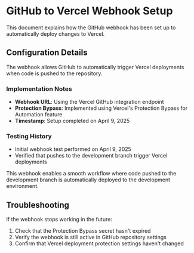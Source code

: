 # GitHub to Vercel Webhook Setup

This document explains how the GitHub webhook has been set up to automatically deploy changes to Vercel.

## Configuration Details

The webhook allows GitHub to automatically trigger Vercel deployments when code is pushed to the repository.

### Implementation Notes

- **Webhook URL**: Using the Vercel GitHub integration endpoint
- **Protection Bypass**: Implemented using Vercel's Protection Bypass for Automation feature
- **Timestamp**: Setup completed on April 9, 2025

### Testing History

- Initial webhook test performed on April 9, 2025
- Verified that pushes to the development branch trigger Vercel deployments

This webhook enables a smooth workflow where code pushed to the development branch is automatically deployed to the development environment.

## Troubleshooting

If the webhook stops working in the future:

1. Check that the Protection Bypass secret hasn't expired
2. Verify the webhook is still active in GitHub repository settings
3. Confirm that Vercel deployment protection settings haven't changed